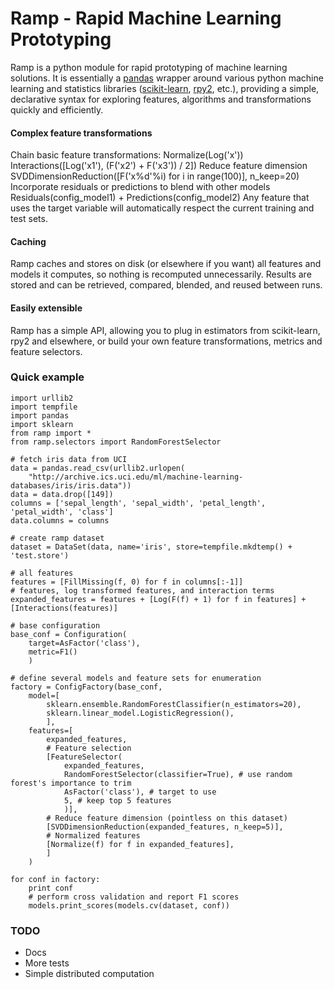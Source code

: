 Ramp - Rapid Machine Learning Prototyping
========

Ramp is a python module for rapid prototyping of machine learning
solutions. It is essentially a [pandas](http://pandas.pydata.org)
wrapper around various python machine learning and statistics libraries
([scikit-learn](http://scikit-learn.org), [rpy2](http://rpy.sourceforge.net/rpy2.html), etc.),
providing a simple, declarative syntax for
exploring features, algorithms and transformations quickly and
efficiently.

#### Complex feature transformations
Chain basic feature transformations:
    Normalize(Log('x'))
    Interactions([Log('x1'), (F('x2') + F('x3')) / 2])
Reduce feature dimension
    SVDDimensionReduction([F('x%d'%i) for i in range(100)], n_keep=20)
Incorporate residuals or predictions to blend with other models
    Residuals(config_model1) + Predictions(config_model2)
Any feature that uses the target variable will automatically respect the
current training and test sets.

#### Caching
Ramp caches and stores on disk (or elsewhere if you want) all features and models it
computes, so nothing is recomputed unnecessarily. Results are stored and can
be retrieved, compared, blended, and reused between runs.

#### Easily extensible
Ramp has a simple API, allowing you to plug in estimators from
scikit-learn, rpy2 and elsewhere, or build your own feature
transformations, metrics and feature selectors.


### Quick example
    import urllib2
    import tempfile
    import pandas
    import sklearn
    from ramp import *
    from ramp.selectors import RandomForestSelector

    # fetch iris data from UCI
    data = pandas.read_csv(urllib2.urlopen(
        "http://archive.ics.uci.edu/ml/machine-learning-databases/iris/iris.data"))
    data = data.drop([149])
    columns = ['sepal_length', 'sepal_width', 'petal_length', 'petal_width', 'class']
    data.columns = columns

    # create ramp dataset
    dataset = DataSet(data, name='iris', store=tempfile.mkdtemp() + 'test.store')

    # all features
    features = [FillMissing(f, 0) for f in columns[:-1]]
    # features, log transformed features, and interaction terms
    expanded_features = features + [Log(F(f) + 1) for f in features] + [Interactions(features)]

    # base configuration
    base_conf = Configuration(
        target=AsFactor('class'),
        metric=F1()
        )

    # define several models and feature sets for enumeration
    factory = ConfigFactory(base_conf,
        model=[
            sklearn.ensemble.RandomForestClassifier(n_estimators=20),
            sklearn.linear_model.LogisticRegression(),
            ],
        features=[
            expanded_features,
            # Feature selection
            [FeatureSelector(
                expanded_features,
                RandomForestSelector(classifier=True), # use random forest's importance to trim
                AsFactor('class'), # target to use
                5, # keep top 5 features
                )],
            # Reduce feature dimension (pointless on this dataset)
            [SVDDimensionReduction(expanded_features, n_keep=5)],
            # Normalized features
            [Normalize(f) for f in expanded_features],
            ]
        )

    for conf in factory:
        print conf
        # perform cross validation and report F1 scores
        models.print_scores(models.cv(dataset, conf))

### TODO
- Docs
- More tests
- Simple distributed computation
